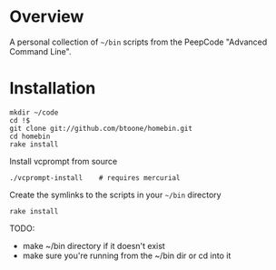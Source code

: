 
# Overview #

A personal collection of `~/bin` scripts from the PeepCode "Advanced Command Line".

# Installation #

    mkdir ~/code
    cd !$
    git clone git://github.com/btoone/homebin.git
    cd homebin
    rake install

Install vcprompt from source

    ./vcprompt-install    # requires mercurial

Create the symlinks to the scripts in your `~/bin` directory

    rake install

TODO:

* make ~/bin directory if it doesn't exist
* make sure you're running from the ~/bin dir or cd into it
